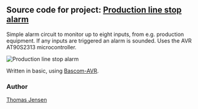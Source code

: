 ## Source code for project: [Production line stop alarm](https://uctrl.io/projects/avr-production-line-stop-alarm-041kxg)

Simple alarm circuit to monitor up to eight inputs, from e.g. production equipment. If any inputs are triggered an alarm is sounded. Uses the AVR AT90S2313 microcontroller.

![Production line stop alarm](https://static.uctrl.net/imgs/149mgw.jpeg)

Written in basic, using [Bascom-AVR](http://www.mcselec.com/).

### Author
[Thomas Jensen](https://uctrl.io/@hebron)
